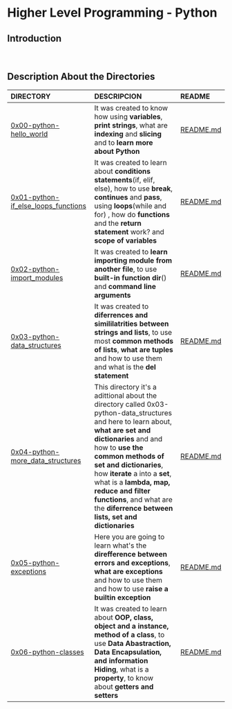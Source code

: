 # Higher Level Programming - Python

## Introduction 

<br/>

## Description About the Directories 

| DIRECTORY | DESCRIPCION | README |
| :--- | :--- | :--- |
|  [0x00-python-hello_world](https://github.com/lulu994/alx-higher_level_programming/tree/main/0x00-python-hello_world)| It was created to know how using  **variables**, **print strings**, what are **indexing** and **slicing** and to **learn more about Python**  |  [README.md](https://github.com/lulu994/alx-higher_level_programming/blob/main/0x00-python-hello_world/README.md)|
|  [0x01-python-if_else_loops_functions](https://github.com/lulu994/alx-higher_level_programming/tree/main/0x01-python-if_else_loops_functions)| It was created to learn about **conditions statements**(if, elif, else), how to use **break**, **continues** and **pass**, using **loops**(while and for) , how do **functions** and the **return statement** work? and **scope of variables** |  [README.md](https://github.com/lulu994/alx-higher_level_programming/blob/main/0x01-python-if_else_loops_functions/README.md)|
|  [0x02-python-import_modules](https://github.com/lulu994/alx-higher_level_programming/tree/main/0x02-python-import_modules)|It was created to **learn importing  module from another file**, to use **built-in function dir**() and **command line arguments**|  [README.md](https://github.com/lulu994/alx-higher_level_programming/blob/main/0x02-python-import_modules/README.md)|
|  [0x03-python-data_structures](https://github.com/lulu994/alx-higher_level_programming/tree/main/0x03-python-data_structures)|It was created to **diferrences and simililatrities between strings and lists**, to use most **common methods of lists**, **what are tuples** and how to use them and what is the **del statement**|  [README.md](https://github.com/lulu994/alx-higher_level_programming/blob/main/0x03-python-data_structures/README.md)|
|  [0x04-python-more_data_structures](https://github.com/lulu994/alx-higher_level_programming/tree/main/0x04-python-more_data_structures)|This directory it's a adittional about the directory called 0x03-python-data_structures and here to learn about, **what are set and dictionaries**  and and how to **use the common methods of set and dictionaries**, how **iterate** a into a **set**, what is a **lambda, map, reduce and filter functions**, and what are the **diferrence between lists, set and dictionaries**  |  [README.md](https://github.com/lulu994/alx-higher_level_programming/blob/main/0x04-python-more_data_structures/README.md)
|  [0x05-python-exceptions](https://github.com/lulu994/alx-higher_level_programming/tree/main/0x05-python-exceptions)|Here you are going to learn what's the **direfference between errors and exceptions**,  **what are exceptions** and how to use them and how to use **raise a builtin exception**|  [README.md](https://github.com/lulu994/alx-higher_level_programming/blob/main/0x05-python-exceptions/README.md)
|  [0x06-python-classes](https://github.com/lulu994/alx-higher_level_programming/tree/main/0x06-python-classes)|It was created to learn about **OOP, class, object and a instance, method of a class**, to use **Data Abastraction, Data Encapsulation, and information Hiding**, what is a **property**, to know about **getters and setters** |  [README.md](https://github.com/lulu994/alx-higher_level_programming/blob/main/0x06-python-classes/README.md)
